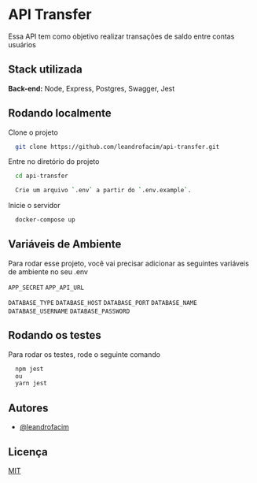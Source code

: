 # API Transfer

Essa API tem como objetivo realizar transações de saldo entre contas usuários

## Stack utilizada

**Back-end:** Node, Express, Postgres, Swagger, Jest

## Rodando localmente

Clone o projeto

```bash
  git clone https://github.com/leandrofacim/api-transfer.git
```

Entre no diretório do projeto

```bash
  cd api-transfer
```

```bash
  Crie um arquivo `.env` a partir do `.env.example`. 
```

Inicie o servidor

```bash
  docker-compose up
```

## Variáveis de Ambiente

Para rodar esse projeto, você vai precisar adicionar as seguintes variáveis de ambiente no seu .env

`APP_SECRET`
`APP_API_URL`

`DATABASE_TYPE`
`DATABASE_HOST`
`DATABASE_PORT`
`DATABASE_NAME`
`DATABASE_USERNAME`
`DATABASE_PASSWORD`

## Rodando os testes

Para rodar os testes, rode o seguinte comando

```bash
  npm jest
  ou
  yarn jest
```

## Autores

- [@leandrofacim](https://github.com/leandrofacim)

## Licença

[MIT](https://choosealicense.com/licenses/mit/)
